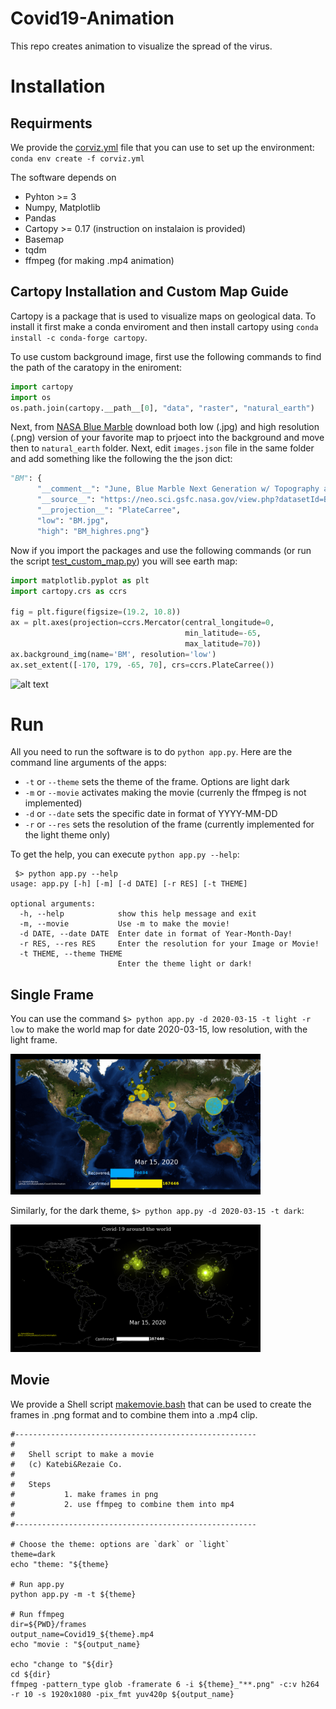 # Covid19-Animation
This repo creates animation to visualize the spread of the virus.

# Installation
## Requirments 
We provide the [corviz.yml](https://github.com/RezaKatebi/Covid19-Animation/blob/master/corviz.yml) file that you can use to set up the environment: `conda env create -f corviz.yml` 

The software depends on
- Pyhton >= 3
- Numpy, Matplotlib
- Pandas
- Cartopy >= 0.17 (instruction on instalaion is provided)
- Basemap
- tqdm
- ffmpeg (for making .mp4 animation)

## Cartopy Installation and Custom Map Guide
Cartopy is a package that is used to visualize maps on geological data. To install it first make a conda enviroment and then install cartopy using ```conda install -c conda-forge cartopy```. 

To use custom background image, first use the following commands to find the path of the caratopy in the eniroment:
```python
import cartopy 
import os 
os.path.join(cartopy.__path__[0], "data", "raster", "natural_earth")
```
Next, from [NASA Blue Marble](https://visibleearth.nasa.gov/collection/1484/blue-marble) download both low (.jpg) and high resolution (.png) version of your favorite map to prjoect into the background and move then to ```natural_earth``` folder. Next, edit ```images.json``` file in the same folder and add something like the following the the json dict:
```python 
"BM": {
      "__comment__": "June, Blue Marble Next Generation w/ Topography and Bathymetry",
      "__source__": "https://neo.sci.gsfc.nasa.gov/view.php?datasetId=BlueMarbleNG-TB",
      "__projection__": "PlateCarree",
      "low": "BM.jpg",
      "high": "BM_highres.png"}
```
Now if you import the packages and use the following commands (or run the script [test_custom_map.py](https://github.com/RezaKatebi/Covid19-Animation/blob/master/CoronaVis/test/test_custom_map.py)) you will see earth map:
```python
import matplotlib.pyplot as plt
import cartopy.crs as ccrs

fig = plt.figure(figsize=(19.2, 10.8))
ax = plt.axes(projection=ccrs.Mercator(central_longitude=0,  
                                       min_latitude=-65,
                                       max_latitude=70))
ax.background_img(name='BM', resolution='low')
ax.set_extent([-170, 179, -65, 70], crs=ccrs.PlateCarree())
```
![alt text](https://eoimages.gsfc.nasa.gov/images/imagerecords/73000/73726/world.topo.bathy.200406.3x5400x2700.jpg "Sample Map")

# Run
All you need to run the software is to do `python app.py`. Here are the command line arguments of the apps:
* `-t` or `--theme` sets the theme of the frame. Options are light dark
* `-m` or `--movie` activates making the movie (currenly the ffmpeg is not implemented)
* `-d` or `--date` sets the specific date in format of YYYY-MM-DD
* `-r` or `--res` sets the resolution of the frame (currently implemented for the light theme only)

To get the help, you can execute `python app.py --help`:
```Shell
 $> python app.py --help
usage: app.py [-h] [-m] [-d DATE] [-r RES] [-t THEME]

optional arguments:
  -h, --help            show this help message and exit
  -m, --movie           Use -m to make the movie!
  -d DATE, --date DATE  Enter date in format of Year-Month-Day!
  -r RES, --res RES     Enter the resolution for your Image or Movie!
  -t THEME, --theme THEME
                        Enter the theme light or dark!
```


## Single Frame
You can use the command
`$> python app.py -d 2020-03-15 -t light -r low` to make the world map for date 2020-03-15, low resolution, with the light frame.

<img src="https://github.com/RezaKatebi/Covid19-Animation/blob/master/CoronaVis/light_2020-03-15.png" width="400">

Similarly, for the dark theme,
`$> python app.py -d 2020-03-15 -t dark`:

<img src="https://github.com/RezaKatebi/Covid19-Animation/blob/master/CoronaVis/dark_2020-03-15.png" width="400">


## Movie
We provide a Shell script [makemovie.bash](https://github.com/RezaKatebi/Covid19-Animation/blob/master/CoronaVis/makemovie.bash) that can be used to create the frames in .png format and to combine them into a .mp4 clip.
```Shell
#------------------------------------------------------
#   
#   Shell script to make a movie
#   (c) Katebi&Rezaie Co.
#   
#   Steps
#           1. make frames in png
#           2. use ffmpeg to combine them into mp4
#
#------------------------------------------------------

# Choose the theme: options are `dark` or `light`
theme=dark
echo "theme: "${theme}

# Run app.py
python app.py -m -t ${theme} 

# Run ffmpeg
dir=${PWD}/frames
output_name=Covid19_${theme}.mp4
echo "movie : "${output_name}

echo "change to "${dir}
cd ${dir}
ffmpeg -pattern_type glob -framerate 6 -i ${theme}_"**.png" -c:v h264 -r 10 -s 1920x1080 -pix_fmt yuv420p ${output_name}
```

